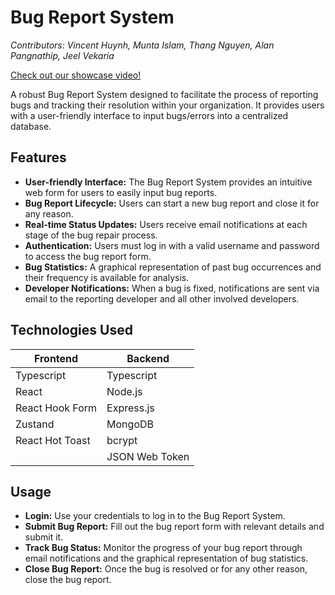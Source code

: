 # Bug Report System

*Contributors: Vincent Huynh, Munta Islam, Thang Nguyen,
Alan Pangnathip, Jeel Vekaria*

[Check out our showcase video!](https://drive.google.com/file/d/1dh39YBzISIFEexYSzDPj1xiBpM8ojAIH/view?usp=sharing)

A robust Bug Report System designed to facilitate the
process of reporting bugs and tracking their resolution
within your organization. It provides users with a
user-friendly interface to input bugs/errors into a
centralized database.

## Features

- **User-friendly Interface:** The Bug Report System
  provides an intuitive web form for users to easily input
  bug reports.
- **Bug Report Lifecycle:** Users can start a new bug report
  and close it for any reason.
- **Real-time Status Updates:** Users receive email
  notifications at each stage of the bug repair process.
- **Authentication:** Users must log in with a valid
  username and password to access the bug report form.
- **Bug Statistics:** A graphical representation of past bug
  occurrences and their frequency is available for analysis.
- **Developer Notifications:** When a bug is fixed,
  notifications are sent via email to the reporting
  developer and all other involved developers.

## Technologies Used

| Frontend        | Backend        |
| --------------- | -------------- |
| Typescript      | Typescript     |
| React           | Node.js        |
| React Hook Form | Express.js     |
| Zustand         | MongoDB        |
| React Hot Toast | bcrypt         |
|                 | JSON Web Token |

## Usage

- **Login:** Use your credentials to log in to the Bug
  Report System.
- **Submit Bug Report:** Fill out the bug report form with
  relevant details and submit it.
- **Track Bug Status:** Monitor the progress of your bug
  report through email notifications and the graphical
  representation of bug statistics.
- **Close Bug Report:** Once the bug is resolved or for any
  other reason, close the bug report.
